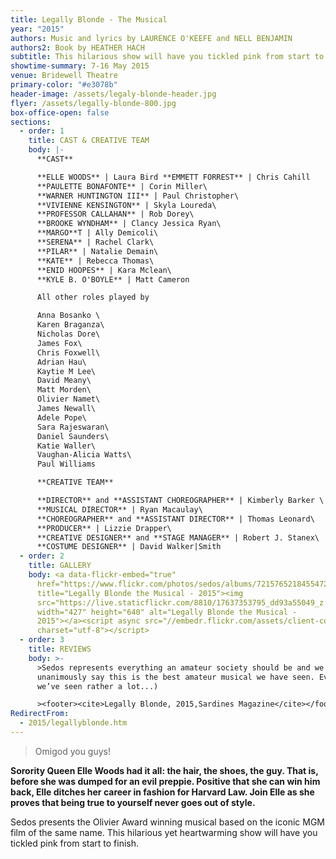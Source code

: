 ```yaml
---
title: Legally Blonde - The Musical
year: "2015"
authors: Music and lyrics by LAURENCE O'KEEFE and NELL BENJAMIN
authors2: Book by HEATHER HACH
subtitle: This hilarious show will have you tickled pink from start to finish
showtime-summary: 7-16 May 2015
venue: Bridewell Theatre
primary-color: "#e3078b"
header-image: /assets/legaly-blonde-header.jpg
flyer: /assets/legally-blonde-800.jpg
box-office-open: false
sections:
  - order: 1
    title: CAST & CREATIVE TEAM
    body: |-
      **CAST**

      **ELLE WOODS** | Laura Bird **EMMETT FORREST** | Chris Cahill
      **PAULETTE BONAFONTE** | Corin Miller\
      **WARNER HUNTINGTON III** | Paul Christopher\
      **VIVIENNE KENSINGTON** | Skyla Loureda\
      **PROFESSOR CALLAHAN** | Rob Dorey\
      **BROOKE WYNDHAM** | Clancy Jessica Ryan\
      **MARGO**T | Ally Demicoli\
      **SERENA** | Rachel Clark\
      **PILAR** | Natalie Demain\
      **KATE** | Rebecca Thomas\
      **ENID HOOPES** | Kara Mclean\
      **KYLE B. O'BOYLE** | Matt Cameron

      All other roles played by

      Anna Bosanko \
      Karen Braganza\
      Nicholas Dore\
      James Fox\
      Chris Foxwell\
      Adrian Hau\
      Kaytie M Lee\
      David Meany\
      Matt Morden\
      Olivier Namet\
      James Newall\
      Adele Pope\
      Sara Rajeswaran\
      Daniel Saunders\
      Katie Waller\
      Vaughan-Alicia Watts\
      Paul Williams

      **CREATIVE TEAM**

      **DIRECTOR** and **ASSISTANT CHOREOGRAPHER** | Kimberly Barker \
      **MUSICAL DIRECTOR** | Ryan Macaulay\
      **CHOREOGRAPHER** and **ASSISTANT DIRECTOR** | Thomas Leonard\
      **PRODUCER** | Lizzie Drapper\
      **CREATIVE DESIGNER** and **STAGE MANAGER** | Robert J. Stanex\
      **COSTUME DESIGNER** | David Walker|Smith
  - order: 2
    title: GALLERY
    body: <a data-flickr-embed="true"
      href="https://www.flickr.com/photos/sedos/albums/72157652184554729"
      title="Legally Blonde the Musical - 2015"><img
      src="https://live.staticflickr.com/8810/17637353795_dd93a55049_z.jpg"
      width="427" height="640" alt="Legally Blonde the Musical -
      2015"></a><script async src="//embedr.flickr.com/assets/client-code.js"
      charset="utf-8"></script>
  - order: 3
    title: REVIEWS
    body: >-
      >Sedos represents everything an amateur society should be and we can
      unanimously say this is the best amateur musical we have seen. Ever. (And
      we’ve seen rather a lot...)

      ><footer><cite>Legally Blonde, 2015,Sardines Magazine</cite></footer>
RedirectFrom:
  - 2015/legallyblonde.htm
---
```

>Omigod you guys!
><footer><cite></cite></footer>

**Sorority Queen Elle Woods had it all: the hair, the shoes, the guy. That is, before she was dumped for an evil preppie. Positive that she can win him back, Elle ditches her career in fashion for Harvard Law. Join Elle as she proves that being true to yourself never goes out of style.**

Sedos presents the Olivier Award winning musical based on the iconic MGM film of the same name. This hilarious yet heartwarming show will have you tickled pink from start to finish.